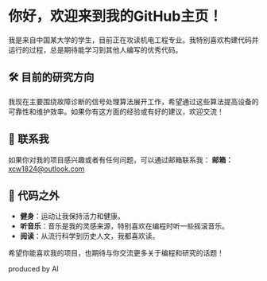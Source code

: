 # 你好，欢迎来到我的GitHub主页！

我是来自中国某大学的学生，目前正在攻读机电工程专业。我特别喜欢构建代码并运行的过程，总是期待能学习到其他人编写的优秀代码。

## 🛠️ 目前的研究方向
我现在主要围绕故障诊断的信号处理算法展开工作，希望通过这些算法提高设备的可靠性和维护效率。如果你有这方面的经验或有好的建议，欢迎交流！

## 📧 联系我
如果你对我的项目感兴趣或者有任何问题，可以通过邮箱联系我：
**邮箱：** [xcw1824@outlook.com](mailto:xcw1824@outlook.com)

## 🌟 代码之外
- **健身**：运动让我保持活力和健康。
- **听音乐**：音乐是我的灵感来源，特别喜欢在编程时听一些摇滚音乐。
- **阅读**：从流行科学到历史人文，我都喜欢读。

希望你能喜欢我的项目，也期待与你交流更多关于编程和研究的话题！

produced by AI
